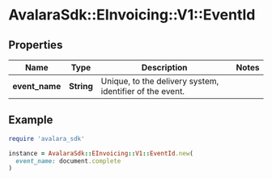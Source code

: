 # AvalaraSdk::EInvoicing::V1::EventId

## Properties

| Name | Type | Description | Notes |
| ---- | ---- | ----------- | ----- |
| **event_name** | **String** | Unique, to the delivery system, identifier of the event. |  |

## Example

```ruby
require 'avalara_sdk'

instance = AvalaraSdk::EInvoicing::V1::EventId.new(
  event_name: document.complete
)
```

